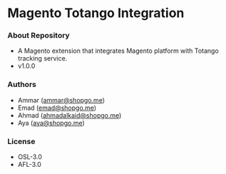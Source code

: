 # Magento Totango Integration #

### About Repository ###

* A Magento extension that integrates Magento platform with Totango tracking service.
* v1.0.0

### Authors ###

* Ammar (<ammar@shopgo.me>)
* Emad (<emad@shopgo.me>)
* Ahmad (<ahmadalkaid@shopgo.me>)
* Aya (<aya@shopgo.me>)

### License ###

* OSL-3.0
* AFL-3.0
